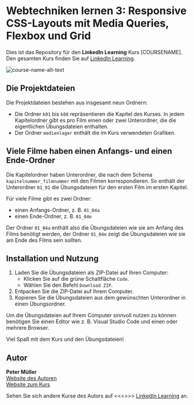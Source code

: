 # Webtechniken lernen 3: Responsive CSS-Layouts mit Media Queries, Flexbox und Grid

Dies ist das Repository für den **LinkedIn Learning** Kurs [COURSENAME]. Den gesamten Kurs finden Sie auf [LinkedIn Learning][lil-course-url].

![course-name-alt-text][lil-thumbnail-url]


## Die Projektdateien     
Die Projektdateien bestehen aus insgesamt neun Ordnern:     

- Die Ordner `k01` bis `k08` repräsentieren die Kapitel des Kurses. In jedem Kapitelordner gibt es pro Film einen oder zwei Unterordner, die die eigentlichen Übungsdateien enthalten.     
- Der Ordner `medienlager` enthält die im Kurs verwendeten Grafiken.     


## Viele Filme haben einen Anfangs- und einen Ende-Ordner     
Die Kapitelordner haben Unterordner, die nach dem Schema `kapitelnummer_filmnummer` mit den Filmen korrespondieren. So enthält der Unterordner `01_01` die Übungsdateien für den ersten Film im ersten Kapitel.

Für viele Filme gibt es zwei Ordner: 

- einen Anfangs-Ordner, z. B. `01_04a`    
- einen Ende-Ordner, z. B. `01_04e`     

Der Ordner `01_04a` enthält also die Übungsdateien wie sie am Anfang des Films benötigt werden, der Ordner `01_04e` zeigt die Übungsdateien wie sie am Ende des Films sein sollten. 


## Installation und Nutzung          
1. Laden Sie die Übungsdateien als ZIP-Datei auf Ihren Computer:   
    - Klicken Sie auf die grüne Schaltfläche `Code`.
    - Wählen Sie den Befehl `Download ZIP`. 
2. Entpacken Sie die ZIP-Datei auf Ihrem Computer. 
3. Kopieren Sie die Übungsdateien aus dem gewünschten Unterordner in einen Übungsordner. 

Um die Übungsdateien auf Ihrem Computer sinnvoll nutzen zu können benötigen Sie einen Editor wie z. B. Visual Studio Code und einen oder mehrere Browser. 

Viel Spaß mit dem Kurs und den Übungsdateien! 

## Autor    
**Peter Müller**    
[Website des Autoren](https://pmueller.de/)     
[Website zum Kurs](https://html-und-css.de/videokurs)     

Sehen Sie sich andere Kurse des Autors auf <<<<Link aktualisieren>>>> [LinkedIn Learning](https://www.linkedin.com/learning/instructors/name_des_autors?u=104) an.

[lil-course-url]: https://www.linkedin.com/learning/
[lil-thumbnail-url]: https://